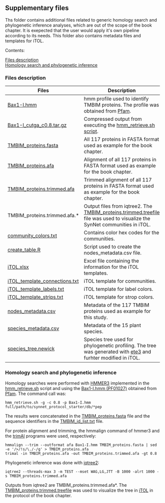 
## Supplementary files

Ths folder contains additional files related to generic homology search and phylogenetic inference analyses, which are out of the scope of the book chapter. It is exepected that the user would apply it's own pipeline according to its needs. This folder also contains metadata files and templates for iTOL.

Contents:

[Files description](#files-description)  
[Homology search and phylogenetic inference](#Homology-search-and-phylogenetic-inference)


### Files description

| Files | Description |
| ----- | ----------- |
| [Bax1-I.hmm](./Bax1-I.hmm) | hmm profile used to identify TMBIM proteins. The profile was obtained from [Pfam](http://pfam.xfam.org). |
| [Bax1-I_cutga_c0.8.tar.gz](./Bax1-I_cutga_c0.8.tar.gz) | Compressed output from executing the [hmm_retrieve.sh script](https://github.com/sdgamboa/bash_scripts/blob/master/hmm_retrieve.sh). |
| [TMBIM_proteins.fasta](./TMBIM_proteins.fasta) | All 117 proteins in FASTA format used as example for the book chapter. |
| [TMBIM_proteins.afa](./TMBIM_proteins.afa) | Alignment of all 117 proteins in FASTA format used as example for the book chapter. |
| [TMBIM_proteins.trimmed.afa](./TMBIM_proteins.trimmed.afa) | Trimmed alignment of all 117 proteins in FASTA format used as example for the book chapter.  |
| TMBIM_proteins.trimmed.afa.* | Output files from iqtree2. The [TMBIM_proteins.trimmed.treefile](./TMBIM_proteins.trimmed.afa.treefile) file was used to visualize the SynNet communities in iTOL. |
| [community_colors.txt](./community_colors.txt) | Contains color hex codes for the communities. |
| [create_table.R](./create_table.R) | Script used to create the nodes_metadata.csv file. |
| [iTOL.xlsx](./iTOL.xlsx) | Excel file containing the information for the iTOL templates. |
| [iTOL_template_connections.txt](./iTOL_template_connections.txt) | iTOL template for communities. |
| [iTOL_template_labels.txt](./iTOL_template_labels.txt) | iTOL template for label colors. |
| [iTOL_template_strips.txt](./iTOL_template_strips.txt) | iTOL template for strop colors. |
| [nodes_metadata.csv](./nodes_metadata.csv) | Metadata of the 117 TMBIM proteins used as example for this study. |
| [species_metadata.csv](./species_metadata.csv) | Metadata of the 15 plant species. |
| [species_tree.newick](./species_tree.newick) | Species tree used for phylogenetic profiling. The tree was generated with [ete3](http://etetoolkit.org) and furhter modified in iTOL. |



### Homology search and phylogenetic inference

Homology searches were performed with [HMMER3](http://hmmer.org) implemented in the [hmm_retrieve.sh](https://github.com/sdgamboa/bash_scripts/blob/master/hmm_retrieve.sh) script and using the [Bax1-I.hmm (PF01027)](./Bax1-I.hmm) obtained from [Pfam](http://pfam.xfam.org). The command call was:

    hmm_retrieve.sh -g -c 0.8 -p Bax1-I.hmm full/path/to/synnet_protocol_starter/db/*pep

The results were concatenated in the [TMBIM_proteins.fasta](./TMBIM_proteins.fasta) file and the sequence identifiers in the [TMBIM_id_list.txt](./TMBIM_id_list.txt) file.

For protein alignment and trimming, the hmmalign command of hmmer3 and the [trimAl](http://trimal.cgenomics.org) programs were used, respectively:

    hmmalign --trim --outformat afa Bax1-I.hmm TMBIM_proteins.fasta | sed -e '/>/!s/\./-/g' > TMBIM_proteins.afa
    trimal -in TMBIM_proteins.afa -out TMBIM_proteins.trimmed.afa -gt 0.8

Phylogenetic inference was done with [iqtree2](https://github.com/iqtree/iqtree2):

	iqtree2 --threads-max 3 -m TEST --mset WAG,LG,JTT -B 1000 -alrt 1000 -s TMBIM_proteins.trimmed.afa

Outputs from iqtree2 are TMBIM_proteins.trimmed.afa\*. The [TMBIM_proteins.trimmed.treefile](./TMBIM_proteins.trimmed.afa.treefile) was used to visualize the tree in [iTOL](https://itol.embl.de) in the protocol of the book chapter.





